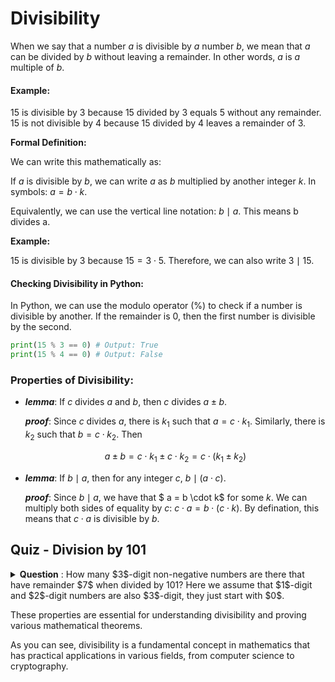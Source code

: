 # Divisibility

When we say that a number $a$ is divisible by $a$ number $b$, we mean that $a$ can be divided by $b$ without leaving a remainder. In other words, $a$ is $a$ multiple of $b$.

#### Example:

$15$ is divisible by $3$ because $15$ divided by $3$ equals $5$ without any remainder.
$15$ is not divisible by $4$ because 15 divided by $4$ leaves a remainder of $3$.

**Formal Definition:**

We can write this mathematically as:

If $a$ is divisible by $b$, we can write $a$ as $b$ multiplied by another integer $k$. In symbols: $a = b \cdot k$.

Equivalently, we can use the vertical line notation: $b \mid a$. This means b divides a.

**Example:**

$15$ is divisible by $3$ because $15 = 3 \cdot 5$. Therefore, we can also write $3 \mid 15$.

#### Checking Divisibility in Python:

In Python, we can use the modulo operator (%) to check if a number is divisible by another. If the remainder is $0$, then the first number is divisible by the second.

```python
print(15 % 3 == 0) # Output: True
print(15 % 4 == 0) # Output: False
```

### Properties of Divisibility:

- **_$lemma$_**: If $c$ divides $a$ and $b$, then $c$ divides $a \pm b$.

  **_$proof$_**: Since $c$ divides $a$, there is $k_1$ such that $a = c \cdot k_1$. Similarly, there is $k_2$ such that $b = c \cdot k_2$. Then

  $$a\pm b = c \cdot k_1 \pm c \cdot k_2 = c \cdot (k_1 \pm k_2)$$

- **_$lemma$_**: If $b \mid a$, then for any integer $c$, $b \mid (a \cdot c)$.

  **_$proof$_**: Since $b \mid a$, we have that $ a = b \cdot k$ for some $k$. We can multiply both sides of equality by $c$: $c \cdot a = b \cdot (c\cdot k)$. By defination, this means that $c \cdot a$ is divisible by $b$.

## Quiz - Division by 101

<details style="cursor: pointer;">
<summary>
  <b>Question</b> : How many $3$-digit non-negative numbers are there that have remainder $7$ when divided by 101? Here we assume that $1$-digit and $2$-digit numbers are also $3$-digit, they just start  with  $0$.
    </summary>

> <b>Answer</b> : $10$
>
> All numbers $a$ having the remainder $7$ when divided by $101$ have the form $a = 7 + q \cdot 101 $ for integer $q$. The number $a$ given by this expression is non-negative and $3$-digit for $q$ between $0$ and $9$, inclusive.

</details>

These properties are essential for understanding divisibility and proving various mathematical theorems.

As you can see, divisibility is a fundamental concept in mathematics that has practical applications in various fields, from computer science to cryptography.
